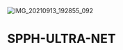 ![IMG_20210913_192855_092](https://user-images.githubusercontent.com/73354897/133076015-55991caa-e1db-4769-9646-40ef35eee5bb.jpg)


# SPPH-ULTRA-NET
